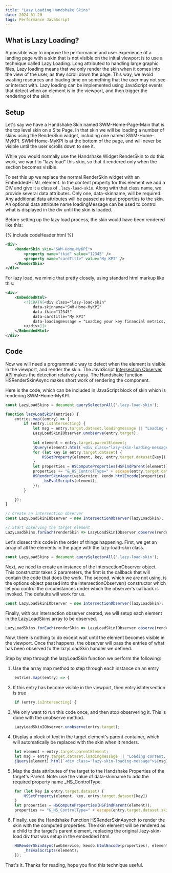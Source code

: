 ```yaml
---
title: "Lazy Loading Handshake Skins"
date: 2024-01-20
tags: Performance JavaScript
---
```


## What is Lazy Loading?
A possible way to improve the performance and user experience of a landing page with a skin that is not visible on the initial viewport is to use a technique called Lazy Loading. Long attributed to handling large graphic files, Lazy loading means that we only render the skin when it comes into the view of the user, as they scroll down the page. This way, we avoid wasting resources and loading time on something that the user may not see or interact with. Lazy loading can be implemented using JavaScript events that detect when an element is in the viewport, and then trigger the rendering of the skin.

## Setup
Let's say we have a Handshake Skin named SWM-Home-Page-Main that is the top level skin on a Site Page. In that skin we will be loading a number of skins using the RenderSkin widget, including one named SWM-Home-MyKPI.  SWM-Home-MyKPI is at the bottom of the page, and will never be visible until the user scrolls down to see it. 

While you would normally use the Handshake Widget RenderSkin to do this work, we want to "lazy load" this skin, so that it rendered only when the section becomes visible.  

To set this up we replace the normal RenderSkin widget with an EmbeddedHTML element. In the content property for this element we add a DIV and give it a class of ```.lazy-load-skin```.  Along with that class name, we provide several data attributes. Only one, data-skinname, will be required. Any additional data attributes will be passed as input properties to the skin. An optional data attribute name loadingMessage can be used to control what is displayed in the div until the skin is loaded. 

Before setting up the lazy load process, the skin would have been rendered like this:

{% include codeHeader.html %}
```xml
<div>
    <RenderSkin skin="SWM-Home-MyKPI">
        <property name="tkid" value="12345" />
        <property name="cardTitle" value="My KPI" />
    </RenderSkin>
</div>
```

For lazy load, we mimic that pretty closely, using standard html markup like this:

```xml
<div>
    <EmbeddedHtml>
        <![CDATA[<div class="lazy-load-skin"
            data-skinname="SWM-Home-MyKPI"
            data-tkid="12345"
            data-cardtitle="My KPI"
            data-loadingmessage = "Loading your key financial metrics, this will take a few moments ..."
        ></div>]]>
    </EmbeddedHtml>
</div>
```

## Code
Now we will need a programmatic way to detect when the element is visible in the viewport, and render the skin.  The JavaScript [Intersection Observer API](https://developer.mozilla.org/en-US/docs/Web/API/Intersection_Observer_API) makes the detection relatively easy. The Handshake function HSRenderSkinAsync makes short work of rendering the component. 

Here is the code, which can be included in JavaScript block of skin which is rendering SWM-Home-MyKPI. 

```js
const LazyLoadSkins = document.querySelectorAll('.lazy-load-skin');

function lazyLoadSkin(entries) {
    entries.map((entry) => {
        if (entry.isIntersecting) {
            let msg = entry.target.dataset.loadingmessage || "Loading content, this might take a moment..."
            LazyLoadSkinIObserver.unobserve(entry.target); 
            
            let element = entry.target.parentElement;
            jQuery(element).html(`<div class="lazy-skin-loading-message">${msg}</div>`);
            for (let key in entry.target.dataset) {
                HSSetProperty(element, key, entry.target.dataset[key])
            }
            let properties = HSComputeProperties(HSFindParent(element));
            properties += "&_HS_ControlType=" + escape(entry.target.dataset.skinname);
            HSRenderSkinAsync(webService, kendo.htmlEncode(properties), element, function () {
                _hsEvalScripts(element);      
            });            
        }

    });
}

// Create an intersection observer
const LazyLoadSkinIObserver = new IntersectionObserver(lazyLoadSkin);

// Start observing the target element
LazyLoadSkins.forEach(renderSkin => LazyLoadSkinIObserver.observe(renderSkin));

```
Let's dissect this code in the order of things happening. First, we get an array of all the elements in the page with the lazy-load-skin class. 
```js
const LazyLoadSkins = document.querySelectorAll('.lazy-load-skin');
```

Next, we need to create an instance of the IntersectionObserver object.  This constructor takes 2 parameters, the first is the callback that will contain the code that does the work.  The second, which we are not using, is the options object passed into the IntersectionObserver() constructor which let you control the circumstances under which the observer's callback is invoked. The defaults will work for us. 
```js
const LazyLoadSkinIObserver = new IntersectionObserver(lazyLoadSkin);
```

Finally, with our intersection observer created, we will setup each element in the LazyLoadSkins array to be observed. 
```js
LazyLoadSkins.forEach(renderSkin => LazyLoadSkinIObserver.observe(renderSkin));
```

Now, there is nothing to do except wait until the element becomes visible in the viewport. Once that happens, the observer will pass the entries of what has been observed to the lazyLoadSkin handler we defined. 

Step by step through the lazyLoadSkin function we perform the following:

1. Use the array map method to step through each instance on an entry
```js
    entries.map((entry) => {
```
2. If this entry has become visible in the viewport, then entry.isIntersection is true
```js
    if (entry.isIntersecting) {
```
3. We only want to run this code once, and then stop observering it.  This is done with the unobserve method.
```js
    LazyLoadSkinIObserver.unobserve(entry.target); 
```
4. Display a block of text in the target element's parent container, which will automatically be replaced with the skin when it renders.
```js 
    let element = entry.target.parentElement;
    let msg = entry.target.dataset.loadingmessage || "Loading content, this might take a moment..."            
    jQuery(element).html(`<div class="lazy-skin-loading-message">${msg}</div>`);
```
5. Map the data attributes of the target to the Handshake Properties of the target's Parent. Note: use the value of data-skinname to add the required property name _HS_ControlType.  
```js
    for (let key in entry.target.dataset) {
        HSSetProperty(element, key, entry.target.dataset[key])
    }
    let properties = HSComputeProperties(HSFindParent(element));
    properties += "&_HS_ControlType=" + escape(entry.target.dataset.skinname);
```
6. Finally, use the Handshake Function HSRenderSkinAsynch to render the skin with the computed properties.  The skin element will be rendered as a child to the target's parent element, replacing the original .lazy-skin-load div that was setup in the embedded html.
```js
    HSRenderSkinAsync(webService, kendo.htmlEncode(properties), element, function () {
        _hsEvalScripts(element);      
    });            
```

That's it. Thanks for reading, hope you find this technique useful. 
